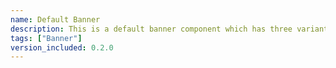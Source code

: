 ```yaml
---
name: Default Banner
description: This is a default banner component which has three variants - default, sticky and fixed. You can use this component to display a banner on the top of the page.
tags: ["Banner"]
version_included: 0.2.0
---
```

